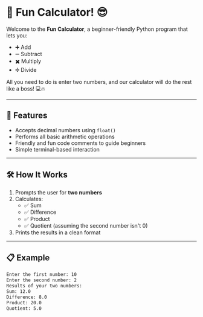 # 🎉 Fun Calculator! 😎

Welcome to the **Fun Calculator**, a beginner-friendly Python program that lets you:

- ➕ Add
- ➖ Subtract
- ✖️ Multiply
- ➗ Divide

All you need to do is enter two numbers, and our calculator will do the rest like a boss! 💻🔥

---

## 🚀 Features

- Accepts decimal numbers using `float()`
- Performs all basic arithmetic operations
- Friendly and fun code comments to guide beginners
- Simple terminal-based interaction

---

## 🛠️ How It Works

1. Prompts the user for **two numbers**
2. Calculates:
   - ✅ Sum
   - ✅ Difference
   - ✅ Product
   - ✅ Quotient (assuming the second number isn't 0)
3. Prints the results in a clean format

---

## 📋 Example

```bash
Enter the first number: 10
Enter the second number: 2
Results of your two numbers:
Sum: 12.0
Difference: 8.0
Product: 20.0
Quotient: 5.0
